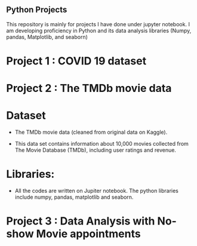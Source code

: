 ## Python Projects

This repository is mainly for projects I have done under jupyter notebook. I am developing proficiency in Python and its data analysis libraries
(Numpy, pandas, Matplotlib, and seaborn)

# Project 1 : COVID 19 dataset

# Project 2 : The TMDb movie data
# Dataset

* The TMDb movie data (cleaned from original data on Kaggle).

* This data set contains information about 10,000 movies collected from The Movie Database (TMDb), including user ratings and revenue.


# Libraries:

* All the codes are written on Jupiter notebook. The python libraries include numpy, pandas, matplotlib and seaborn.

# Project 3 : Data Analysis with No-show Movie appointments

